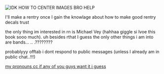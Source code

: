 

<!--
**12d94m/12d94m** is a ✨ _special_ ✨ repository because its `README.md` (this file) appears on your GitHub profile.

Here are some ideas to get you started:

- 🔭 I’m currently working on ...
- 🌱 I’m currently learning ...
- 👯 I’m looking to collaborate on ...
- 🤔 I’m looking for help with ...
- 💬 Ask me about ...
- 📫 How to reach me: ...
- 😄 Pronouns: ...
- ⚡ Fun fact: ...
-->
![IDK HOW TO CENTER IMAGES BRO HELP](https://i.pinimg.com/564x/60/14/6a/60146a4664f72880eba337c0bf032545.jpg)

I'll make a rentry once I gain the knowlage about how to make good rentry decals trust

the only thing im interested in rn is Michael Vey (hahhaa giggle si lvoe this book sooo much). uh besides rthat I guess the only other things i am into are bands... .. .????????

probablyyy offtab i dont respond to public messages (unless I already am in public chat..!!!)

[my pronouns cc if any of you guys want it i guess](https://pronouns.cc/@Tarkyr)
